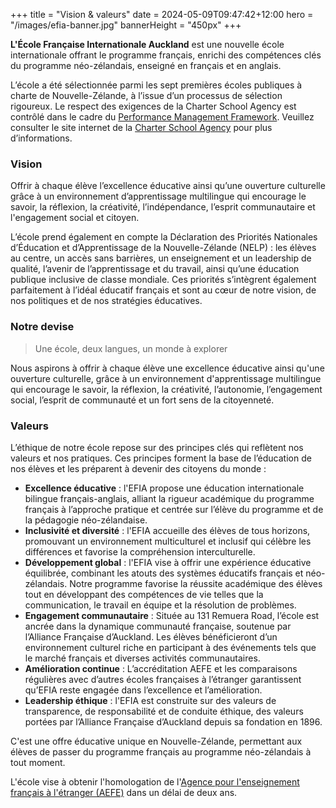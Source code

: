 +++
title = "Vision & valeurs"
date = 2024-05-09T09:47:42+12:00
hero = "/images/efia-banner.jpg"
bannerHeight = "450px"
+++

**L'École Française Internationale Auckland** est une nouvelle école internationale offrant le programme français, enrichi des compétences clés du programme néo-zélandais, enseigné en français et en anglais.

L’école a été sélectionnée parmi les sept premières écoles publiques à charte de Nouvelle-Zélande, à l’issue d’un processus de sélection rigoureux. Le respect des exigences de la Charter School Agency est contrôlé dans le cadre du [Performance Management Framework](https://www.charterschools.govt.nz/assets/Operating-a-charter-school/1176-Charter-School-Management-Framework_v1.pdf). Veuillez consulter le site internet de la [Charter School Agency](https://www.charterschools.govt.nz/) pour plus d’informations.

### Vision

Offrir à chaque élève l’excellence éducative ainsi qu’une ouverture culturelle grâce à un environnement d’apprentissage multilingue qui encourage le savoir, la réflexion, la créativité, l’indépendance, l’esprit communautaire et l'engagement social et citoyen.

L’école prend également en compte la Déclaration des Priorités Nationales d’Éducation et d’Apprentissage de la Nouvelle-Zélande (NELP) : les élèves au centre, un accès sans barrières, un enseignement et un leadership de qualité, l’avenir de l’apprentissage et du travail, ainsi qu’une éducation publique inclusive de classe mondiale. Ces priorités s’intègrent également parfaitement à l’idéal éducatif français et sont au cœur de notre vision, de nos politiques et de nos stratégies éducatives.

### Notre devise
> Une école, deux langues, un monde à explorer

Nous aspirons à offrir à chaque élève une excellence éducative ainsi qu'une ouverture culturelle, grâce à un environnement d'apprentissage multilingue qui encourage le savoir, la réflexion, la créativité, l’autonomie, l’engagement social, l’esprit de communauté et un fort sens de la citoyenneté.

### Valeurs

L’éthique de notre école repose sur des principes clés qui reflètent nos valeurs et nos pratiques. Ces principes forment la base de l’éducation de nos élèves et les préparent à devenir des citoyens du monde :

- **Excellence éducative** : l'EFIA propose une éducation internationale bilingue français-anglais, alliant la rigueur académique du programme français à l’approche pratique et centrée sur l’élève du programme et de la pédagogie néo-zélandaise.
- **Inclusivité et diversité** : l'EFIA accueille des élèves de tous horizons, promouvant un environnement multiculturel et inclusif qui célèbre les différences et favorise la compréhension interculturelle.
- **Développement global** : l'EFIA vise à offrir une expérience éducative équilibrée, combinant les atouts des systèmes éducatifs français et néo-zélandais. Notre programme favorise la réussite académique des élèves tout en développant des compétences de vie telles que la communication, le travail en équipe et la résolution de problèmes.
- **Engagement communautaire** : Située au 131 Remuera Road, l’école est ancrée dans la dynamique communauté française, soutenue par l’Alliance Française d’Auckland. Les élèves bénéficieront d’un environnement culturel riche en participant à des événements tels que le marché français et diverses activités communautaires.
- **Amélioration continue** : L’accréditation AEFE et les comparaisons régulières avec d’autres écoles françaises à l’étranger garantissent qu’EFIA reste engagée dans l’excellence et l’amélioration.
- **Leadership éthique** : l'EFIA est construite sur des valeurs de transparence, de responsabilité et de conduite éthique, des valeurs portées par l’Alliance Française d’Auckland depuis sa fondation en 1896.

C'est une offre éducative unique en Nouvelle-Zélande, permettant aux élèves de passer du programme français au programme néo-zélandais à tout moment.

L'école vise à obtenir l'homologation de l'[Agence pour l'enseignement français à l'étranger (AEFE)](../learning/aefe/) dans un délai de deux ans.
